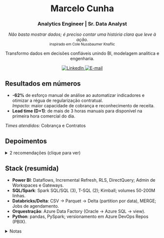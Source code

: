<div align="center">
<h1>Marcelo Cunha</h1>
<h3>Analytics Engineer | Sr. Data Analyst</h3>
<p>
  <em>Não basta mostrar dados; é preciso contar uma história clara que leve à ação.</em><br>
  <sub>inspirado em Cole Nussbaumer Knaflic</sub>
</p>
<p>Transformo dados em decisões confiáveis unindo BI, modelagem analítica e engenharia.</p>
<p>
  <a href="https://www.linkedin.com/in/marcelohcunha/" target="_blank">
    <img alt="LinkedIn" src="https://img.shields.io/badge/LinkedIn-0077B5?style=for-the-badge&logo=linkedin&logoColor=white">
  </a>
  <a href="mailto:mhenrique.sousa@gmail.com">
    <img alt="E-mail" src="https://img.shields.io/badge/E--mail-D14836?style=for-the-badge&logo=gmail&logoColor=white">
  </a>
</p>
</div>

<section id="resultados">
<h2>Resultados em números</h2>
<ul>
  <li>
    <strong>-62%</strong> de esforço manual de análise ao automatizar indicadores e otimizar a régua de regularização contratual.
    <br>
    <em>Impacto:</em> maior capacidade de cobrança e reconhecimento de receita.
  </li>
  <li>
    <strong>Lead time (D+1)</strong>: de mais de 3 horas manuais para disponível na primeira hora comercial do dia.
  </li>
</ul>
<p><em>Times atendidos:</em> Cobrança e Contratos</p>
</section>

<section id="depoimentos">
<h2>Depoimentos</h2>
<details>
  <summary>2 recomendações (clique para ver)</summary>
  <blockquote>
    <p>“Painel inédito, proatividade e indicadores-chave que elevaram a gestão.”</p>
    <footer>— <a href="https://www.linkedin.com/in/anderson-xavier-de-brito-46a75425" target="_blank">Anderson Xavier de Brito</a>, Coord. de Cobrança</footer>
  </blockquote>
  <blockquote>
    <p>“Criativo, colaborativo e focado em resolver problemas; elevou a qualidade do time.”</p>
    <footer>— <a href="https://www.linkedin.com/in/fabioalves" target="_blank">Fabio Alves</a>, Executivo de TI</footer>
  </blockquote>
</details>
</section>

<section id="stack-resumida">
<h2>Stack (resumida)</h2>
<ul>
  <li><strong>Power BI</strong>: Dataflows, Incremental Refresh, RLS, DirectQuery; Admin de Workspaces e Gateways.</li>
  <li><strong>SQL/Spark</strong>: Spark SQL/SQL (3), T-SQL (2); Kimball; volumes 50-200M linhas.</li>
  <li><strong>Databricks/Delta</strong>: CSV → Parquet → Delta (partition por data), MERGE; Jobs de agendamento.</li>
  <li><strong>Orquestração</strong>: Azure Data Factory (Oracle → Azure SQL → view).</li>
  <li><strong>Python</strong>: pandas, PySpark; versionamento em Azure DevOps Repos (PBIX).</li>
</ul>
<details>
  <summary>Notas</summary>
  <p>Deployment Pipelines no Power BI: limitados por segregação de acesso no Azure (contornado com governança via Repos e boas práticas de Workspaces/RLS).</p>
  <p><em>Em estudo (AWS):</em> S3, Glue, Athena, Redshift, Kinesis (labs e projetos práticos).</p>
</details>
</section>
